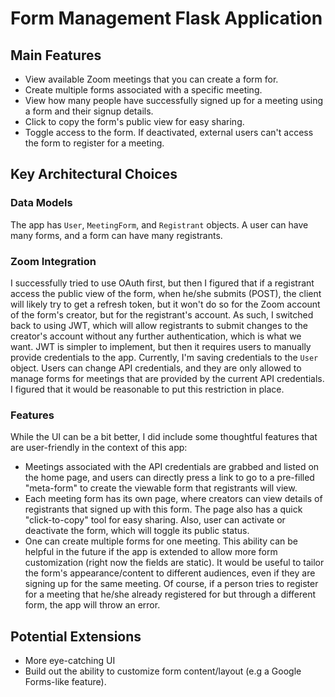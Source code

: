 # Form Management Flask Application

## Main Features
- View available Zoom meetings that you can create a form for.
- Create multiple forms associated with a specific meeting.
- View how many people have successfully signed up for a meeting using a form and their signup details.
- Click to copy the form's public view for easy sharing.
- Toggle access to the form. If deactivated, external users can't access the form to register for a meeting.

## Key Architectural Choices

### Data Models
The app has `User`, `MeetingForm`, and `Registrant` objects. A user can have many forms, and a form can have many registrants.

### Zoom Integration
I successfully tried to use OAuth first, but then I figured that if a registrant access the public view of the form, when he/she submits (POST), the client will likely try to get a refresh token, but it won't do so for the Zoom account of the form's creator, but for the registrant's account. As such, I switched back to using JWT, which will allow registrants to submit changes to the creator's account without any further authentication, which is what we want.
JWT is simpler to implement, but then it requires users to manually provide credentials to the app. Currently, I'm saving credentials to the `User` object. Users can change API credentials, and they are only allowed to manage forms for meetings that are provided by the current API credentials. I figured that it would be reasonable to put this restriction in place.
### Features
While the UI can be a bit better, I did include some thoughtful features that are user-friendly in the context of this app:

- Meetings associated with the API credentials are grabbed and listed on the home page, and users can directly press a link to go to a pre-filled "meta-form" to create the viewable form that registrants will view.
- Each meeting form has its own page, where creators can view details of registrants that signed up with this form. The page also has a quick "click-to-copy" tool for easy sharing. Also, user can activate or deactivate the form, which will toggle its public status.
- One can create multiple forms for one meeting. This ability can be helpful in the future if the app is extended to allow more form customization (right now the fields are static). It would be useful to tailor the form's appearance/content to different audiences, even if they are signing up for the same meeting. Of course, if a person tries to register for a meeting that he/she already registered for but through a different form, the app will throw an error.

## Potential Extensions
- More eye-catching UI
- Build out the ability to customize form content/layout (e.g a Google Forms-like feature).
